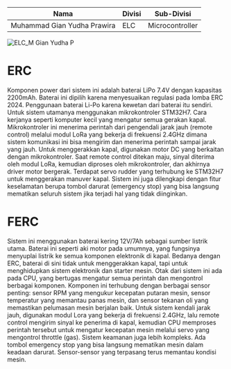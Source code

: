 |Nama|Divisi|Sub-Divisi|
|----|------|----------|
|Muhammad Gian Yudha Prawira| ELC | Microcontroller|


![ELC_M  Gian Yudha P](https://github.com/user-attachments/assets/bc6b860d-ad89-4af8-835d-fdc78d17cc00)

# ERC
Komponen power dari sistem ini adalah baterai LiPo 7.4V dengan kapasitas 2200mAh. Baterai ini dipilih karena menyesuaikan regulasi pada lomba ERC 2024. Penggunaan baterai Li-Po karena kewetan dari baterai itu sendiri. Untuk sistem utamanya menggunakan mikrokontroler STM32H7. Cara kerjanya seperti komputer kecil yang mengatur semua gerakan kapal. Mikrokontroler ini menerima perintah dari pengendali jarak jauh (remote control) melalui modul LoRa yang bekerja di frekuensi 2.4GHz dimana sistem komunikasi ini bisa mengirim dan menerima perintah sampai jarak yang jauh. Untuk menggerakkan kapal, digunakan  motor DC yang berkaitan dengan mikrokontroler. Saat remote control ditekan maju, sinyal diterima oleh modul LoRa, kemudian diproses oleh mikrokontroler, dan akhirnya driver motor bergerak. Terdapat servo rudder yang terhubung ke STM32H7 untuk menggerakan manuver kapal. Sistem ini juga dilengkapi dengan fitur keselamatan berupa tombol darurat (emergency stop) yang bisa langsung mematikan seluruh sistem jika terjadi hal yang tidak diinginkan. 

# FERC
Sistem ini menggunakan baterai kering 12V/7Ah sebagai sumber listrik utama. Baterai ini seperti aki motor pada umumnya, yang fungsinya menyuplai listrik ke semua komponen elektronik di kapal. Bedanya dengan ERC, baterai di sini tidak untuk menggerakkan kapal, tapi untuk menghidupkan sistem elektronik dan starter mesin. Otak dari sistem ini ada pada CPU, yang bertugas mengatur semua perintah dan mengontrol berbagai komponen. Komponen ini terhubung dengan berbagai sensor penting: sensor RPM yang mengukur kecepatan putaran mesin, sensor temperatur yang memantau panas mesin, dan sensor tekanan oli yang memastikan pelumasan mesin berjalan baik. Untuk sistem kendali jarak jauh, digunakan modul Lora yang bekerja di frekuensi 2.4GHz, lalu remote control mengirim sinyal ke penerima di kapal, kemudian CPU memproses perintah tersebut untuk mengatur kecepatan mesin melalui servo yang mengontrol throttle (gas). Sistem keamanan juga lebih kompleks. Ada tombol emergency stop yang bisa langsung mematikan mesin dalam keadaan darurat. Sensor-sensor yang terpasang terus memantau kondisi mesin.
